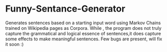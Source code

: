 # Funny-Sentance-Generator
Generates sentences based on a starting input word using Markov Chains trained on Wikipedia pages as Corpora. While , the program does not truly capture the grammatical and logical essence of sentences,it does capture some effects to make meaningful sentences. Few bugs are present, will fix it soon :)  
